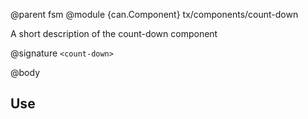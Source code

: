 @parent fsm
@module {can.Component} tx/components/count-down <count-down>

A short description of the count-down component

@signature `<count-down>`

@body

## Use


